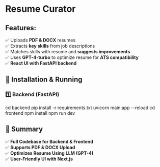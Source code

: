 # Resume Curator

## Features:
✅ Uploads **PDF & DOCX** resumes  
✅ Extracts **key skills** from job descriptions  
✅ Matches skills with resume and **suggests improvements**  
✅ Uses **GPT-4-turbo** to optimize resume for **ATS compatibility**  
✅ **React UI with FastAPI backend**

## 📌 Installation & Running

### **1️⃣ Backend (FastAPI)**

cd backend
pip install -r requirements.txt
uvicorn main:app --reload
cd frontend
npm install
npm run dev


## **🚀 Summary**
✅ **Full Codebase for Backend & Frontend**  
✅ **Supports PDF & DOCX Upload**  
✅ **Optimizes Resume Using LLM (GPT-4)**  
✅ **User-Friendly UI with Next.js**  
